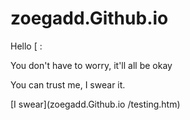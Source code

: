 # zoegadd.Github.io

<html>

<head></head>

<body>
  <p>Hello [ :</p>
  <p>You don't have to worry, it'll all be okay</p>
  <p>You can trust me, I swear it.</p>

[I swear](zoegadd.Github.io
/testing.htm)
  
</body>
  
</html>
